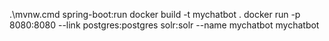 .\mvnw.cmd spring-boot:run
docker build -t mychatbot .
docker run -p 8080:8080 --link postgres:postgres solr:solr --name mychatbot mychatbot

